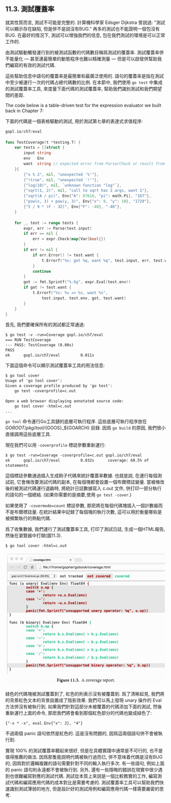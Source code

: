 ## 11.3. 測試覆蓋率


就其性質而言, 測試不可能是完整的. 計算機科學家 Edsger Dijkstra 曾説過: "測試可以顯示存在缺陷, 但是併不是説沒有BUG." 再多的測試也不能證明一個包沒有BUG. 在最好的情況下, 測試可以增強我們的信息, 包在我們測試的環境是可以正常工作的.

由測試驅動觸發運行到的被測試函數的代碼數目稱爲測試的覆蓋率. 測試覆蓋率併不能量化 — 甚至連最簡單的動態程序也難以精確測量 — 但是可以啟發併幫助我們編寫的有效的測試代碼.

這些幫助信息中語句的覆蓋率是最簡單和最廣泛使用的. 語句的覆蓋率是指在測試中至少被運行一次的代碼占總代碼數的比例. 在本節中, 我們使用 `go test` 中集成的測試覆蓋率工具, 來度量下面代碼的測試覆蓋率, 幫助我們識别測試和我們期望間的差距.

The code below is a table-driven test for the expression evaluator we built back in Chapter 7:

下面的代碼是一個表格驅動的測試, 用於測試第七章的表達式求值程序:

```Go
gopl.io/ch7/eval

func TestCoverage(t *testing.T) {
	var tests = []struct {
		input string
		env   Env
		want  string // expected error from Parse/Check or result from Eval
	}{
		{"x % 2", nil, "unexpected '%'"},
		{"!true", nil, "unexpected '!'"},
		{"log(10)", nil, `unknown function "log"`},
		{"sqrt(1, 2)", nil, "call to sqrt has 2 args, want 1"},
		{"sqrt(A / pi)", Env{"A": 87616, "pi": math.Pi}, "167"},
		{"pow(x, 3) + pow(y, 3)", Env{"x": 9, "y": 10}, "1729"},
		{"5 / 9 * (F - 32)", Env{"F": -40}, "-40"},
	}

	for _, test := range tests {
		expr, err := Parse(test.input)
		if err == nil {
			err = expr.Check(map[Var]bool{})
		}
		if err != nil {
			if err.Error() != test.want {
				t.Errorf("%s: got %q, want %q", test.input, err, test.want)
			}
			continue
		}
		got := fmt.Sprintf("%.6g", expr.Eval(test.env))
		if got != test.want {
			t.Errorf("%s: %v => %s, want %s",
				test.input, test.env, got, test.want)
		}
	}
}
```

首先, 我們要確保所有的測試都正常通過:

```
$ go test -v -run=Coverage gopl.io/ch7/eval
=== RUN TestCoverage
--- PASS: TestCoverage (0.00s)
PASS
ok      gopl.io/ch7/eval         0.011s
```

下面這個命令可以顯示測試覆蓋率工具的用法信息:

```
$ go tool cover
Usage of 'go tool cover':
Given a coverage profile produced by 'go test':
    go test -coverprofile=c.out

Open a web browser displaying annotated source code:
    go tool cover -html=c.out
...
```

`go tool` 命令運行Go工具鏈的底層可執行程序. 這些底層可執行程序放在 $GOROOT/pkg/tool/${GOOS}_${GOARCH} 目録. 因爲 `go build` 的原因, 我們很小直接調用這些底層工具.

現在我們可以用 `-coverprofile` 標誌參數重新運行:

```
$ go test -run=Coverage -coverprofile=c.out gopl.io/ch7/eval
ok      gopl.io/ch7/eval         0.032s      coverage: 68.5% of statements
```

這個標誌參數通過插入生成鉤子代碼來統計覆蓋率數據. 也就是説, 在運行每個測試前, 它會脩改要測試代碼的副本, 在每個塊都會設置一個布爾標誌變量. 當被脩改後的被測試代碼運行退齣時, 將統計日誌數據寫入 c.out 文件, 併打印一部分執行的語句的一個總結. (如果你需要的是摘要,使用 `go test -cover`.)

如果使用了 `-covermode=count` 標誌參數, 那麽將在每個代碼塊插入一個計數器而不是布爾標誌量. 在統計結果中記録了每個塊的執行次數, 這可以用於衡量哪些是被頻繁執行的熱點代碼.

爲了收集數據, 我們運行了測試覆蓋率工具, 打印了測試日誌, 生成一個HTML報告, 然後在瀏覽器中打開(圖11.3).

```
$ go tool cover -html=c.out
```

![](../images/ch11-03.png)

緑色的代碼塊被測試覆蓋到了, 紅色的則表示沒有被覆蓋到. 爲了清晰起見, 我們將的背景紅色文本的背景設置成了陰影效果. 我們可以馬上發現 unary 操作的 Eval 方法併沒有被執行到. 如果我們針對這部分未被覆蓋的代碼添加下面的測試, 然後重新運行上面的命令, 那麽我們將會看到那個紅色部分的代碼也變成緑色了:

```
{"-x * -x", eval.Env{"x": 2}, "4"}
```

不過兩個 panic 語句依然是紅色的. 這是沒有問題的, 因爲這兩個語句併不會被執行到.

實現 100% 的測試覆蓋率聽起來很好, 但是在具體實踐中通常是不可行的, 也不是值得推薦的做法. 因爲那隻能説明代碼被執行過而已, 併不意味着代碼是沒有BUG的; 因爲對於邏輯複雜的語句需要針對不同的輸入執行多次. 有一些語句, 例如上面的 panic 語句則永遠都不會被執行到. 另外, 還有一些隱晦的錯誤在現實中很少遇到也很難編寫對應的測試代碼. 測試從本質上來説是一個比較務實的工作, 編寫測試代碼和編寫應用代碼的成本對比是需要考慮的. 測試覆蓋率工具可以幫助我們快速識别測試薄弱的地方, 但是設計好的測試用例和編寫應用代碼一樣需要嚴密的思考.


